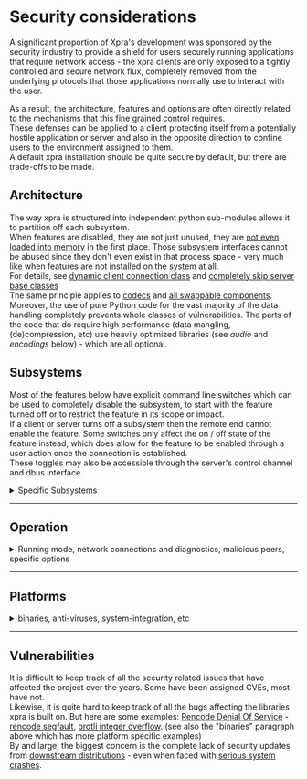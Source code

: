 # Security considerations

A significant proportion of Xpra's development was sponsored by the security industry to provide a shield for users securely running applications that require network access - the xpra clients are only exposed to a tightly controlled and secure network flux,
completely removed from the underlying protocols that those applications normally use to interact with the user.  

As a result, the architecture, features and options are often directly related to the mechanisms that this fine grained control requires.  
These defenses can be applied to a client protecting itself from a potentially hostile application or server and also in the opposite direction to confine users to the environment assigned to them.  
A default xpra installation should be quite secure by default, but there are trade-offs to be made.


## Architecture
The way xpra is structured into independent python sub-modules allows it to partition off each subsystem.  
When features are disabled, they are not just unused, they are [not even loaded into memory](https://github.com/Xpra-org/xpra/issues/1861#issuecomment-76549942500) in the first place. Those subsystem interfaces cannot be abused since they don't even exist in that process space - very much like when features are not installed on the system at all.  
For details, see [dynamic client connection class](https://github.com/Xpra-org/xpra/issues/2351) and [completely skip server base classes](https://github.com/Xpra-org/xpra/issues/1838)  
The same principle applies to [codecs](https://github.com/Xpra-org/xpra/issues/2344) and [all swappable components](https://github.com/Xpra-org/xpra/issues/614).  
Moreover, the use of pure Python code for the vast majority of the data handling completely prevents whole classes of vulnerabilities. The parts of the code that do require high performance (data mangling, (de)compression, etc) use heavily optimized libraries (see _audio_ and _encodings_ below) - which are all optional.  


## Subsystems
Most of the features below have explicit command line switches which can be used to completely disable the subsystem, to start with the feature turned off or to restrict the feature in its scope or impact.  
If a client or server turns off a subsystem then the remote end cannot enable the feature. Some switches only affect the on / off state of the feature instead, which does allow for the feature to be enabled through a user action once the connection is established.  
These toggles may also be accessible through the server's control channel and dbus interface.

<details>
  <summary>Specific Subsystems</summary>

### [Clipboard](../Features/Clipboard.md)
Obviously, from a security perspective, the safest clipboard is one that is disabled (`--clipboard=no`)
but that is not always an acceptable compromise for end users, in which case limiting the `--clipboard-direction` may be enough.
Beyond this, there are many other tunables in the [clipboard subsystem](https://github.com/Xpra-org/xpra/tree/master/xpra/clipboard)
and its various OS specific implementations. This can be used to restrict the rate and size of the data transferred, filter out certain types of contents,
select which clipboards can be accessed (for platforms that support more than one clipboard type), the type of data exchanged, etc..
Pictures transfered using the clipboard from server to client are sanitized (re-encoded) and watermarked.

### [Audio](../Features/Audio.md)
Very much like the clipboard, the safest way to handle audio is to not forward it at all.  
If audio forwarding has to be enabled, not all codecs are equal from a security point of view.  
Using a codec without a container reduces the complexity somewhat, but using a raw audio format like `wav` is the safest option since there is no parsing involved. The downside is that this is an uncompressed format, though xpra does offer the option to compress `wav` using `lz4`.
That said, `mp3` is now over 30 years old and the libraries parsing it are very mature. Other codecs have had a few issues in more recent times (ie: [faac and faad2 security issues](https://github.com/Xpra-org/xpra/issues/2474)  
xpra runs the audio processing in a separate process which does not have access to the display.

### [Encodings](./Encodings.md)
Xpra supports a large number of picture and video codecs as well as raw uncompressed pixel data.  
Each encoding option has different strengths and weaknesses. The raw options `rgb` and `mmap` are obviously the safest since they do not require any parsing, but they can require humongous amounts of bandwidth (ie: tens of Gbps for a 4K window).  
Older picture encodings like `png` and `jpeg` are probably the safests due to their maturity.
Video encodings as well as newer picture encodings (often derived from the new generation of video compression techniques, like `webp` and `avif`) are probably less safe due to their level of complexity - see also _hardware access_ below.

### [Printing](../Features/Printing.md)
Printer forwarding presents security challenges for both the server and the client:
* the server parses printer data from the client and then uses privileged commands to create an matching virtual printer. The client can also update the list of printers at any time, causing the whole setup process to be repeated.
* the client receives Postscript or PDF files which are sent to the real printer, this is compartively safer - though parsing bugs for these formats have been found

### [File Transfers](../Features/File-Transfers.md)
This feature has potential for abuse in both directions which is why there are many options to restrict what can be done with it.  
File transfers can be disabled completely which is obviously the safest option.
The default settings allow file transfers but a user confirmation is requested before accepting a file or opening it.
The file size and number of concurrent file transfers can also be configured.

### [System Tray](../Features/System-Tray.md) and [Notifications](../Features/Notifications.md) forwarding
These features provide tighter desktop integration which can be seen as a security risk and can be turned off completely.  
However, the improved usability usually makes this an acceptable trade off and these features are enabled by default.

### [Webcam](../Features/Webcam.md)
Although this feature is never turned on by default, it is available.  
There are obvious privacy concerns here and it may be desirable to turn off the feature completely.

### `DBus`
"_D-Bus is a message bus system, a simple way for applications to talk to one another_.
_In addition to interprocess communication, D-Bus helps coordinate process lifecycle_."  
This makes `dbus` both a very useful desktop environment component and a wide attack target.  
The limited `--dbus-proxy` calls can safely be turned off and the `--dbus-control` channel should be turned off if unused.

### Hardware Access
Any subsystem that accesses hardware directly is an inherent security risk.  
This includes: the [NVENC encoder](./NVENC.md) (see also _proxy server system integration_), hardware OpenGL [server](./OpenGL.md) and [client](./Client-OpenGL.md) acceleration, printer access and some authentication modules.

</details>

---

## Operation

<details>
  <summary>Running mode, network connections and diagnostics, malicious peers, specific options</summary>

### Modes
Some features are harder to implement correctly in [seamless mode](./Seamless.md) because of the inherent complexity of handling windows client side and synchronizing their state. (ie: [window resizing vs readonly mode](https://github.com/Xpra-org/xpra/issues/2137))  
By definition, shadow mode gives access to the full desktop, without any kind of restriction - for better or worse.  
For these reasons, it may be worth considering [desktop mode](./Start-Desktop.md) instead.

### [Network](../Network) and [Authentication](./Authentication.md)
Xpra supports natively many different types of network connections (`tcp`, `ssl`, `ws`, `wss`, `vnc`, `ssh`, `vsock`, etc) and most of these can be [encrypted](../Network/Encryption.md) and multiplexed through a single port.  
The safest option will depend on the type of xpra client connecting - but generally speaking, `ssl` and `ssh` are considered the safest
as they provide host verification and encryption in one protocol.  
Each connection can also combine any number of [authentication modules](https://github.com/Xpra-org/xpra/blob/master/docs/Usage/Authentication.md#authentication-modules).

### [Logging](./Logging.md) and diagnostics
Debugging tools and diagnostics can sometimes be at odds with good security practices. When that happens, we usually [err on the side of caution](https://github.com/Xpra-org/xpra/issues/1939) but not always when it affects usability: [http scripts information disclosure](https://github.com/Xpra-org/xpra/pull/3156)  
The extensive [debug logging](./Logging.md) capabilities normally obfuscate sensitive information like passwords and keys,
but it may still be possible to glean enough data to be present a real risk. A good preventative measure is to disable remote logging and turn off the server's control channel (#3573).  
The xpra shell is a very powerful debugging feature which allows full access to all the data structures held in the client and server. It is disabled by default.  
  
### Malicious clients and servers
Servers should be using authentication, so tipically this means that malicious clients have had their authentication credentials compromised or perhaps the whole clients is compromised.  
Clients should be using SSL certificates or SSH host keys to verify the identity of a server. A malicious server would be one that has been compromised or which is running a compromised application (ie: a browser).  

As per the list above, if the specific subsytem is not disabled, a malicious actor may be able to:
* collect information about the remote peer: xpra and library versions, network connection, etc
* send malicious files to be downloaded or opened by the client, documents to be printed
* send notifications trying to impersonate local applications or to mislead the client
* monitor all application or client clipboard transfers and copy the data
* play a misleading audio stream, etc
Moreover, a malicious server would be able to easily take screen captures of all applications, record all pointer events and keystrokes - making it relatively easy to capture any credentials typed into the session.

### Options
Some specific options have a direct impact on the security of the system:
* `start-new-commands` this is precisely a remote command execution and should be disabled if the client is not trusted
* `terminate-children` should be used to prevent child commands from lingering - most commands are killed when their connection to the display is terminated, but some may survive
* `exit-with-children` to terminate servers when applications are closed
* `exit-with-client` to terminate when clients exit
* `idle-timeout` to prevent unused client sessions from consuming server resources
* `server-idle-timeout` to prevent unused servers from consuming resources
* `start-via-proxy` causes the sessions to be registered with the system's login service, which usually has the effect of moving them to their own session control group
* `systemd-run` runs the server in a transient systemd scope unit
* `proxy-start-sessions=yes|no` should be disabled if only existing sessions should be accessed via the proxy server
* `daemon`, `chdir`, `pidfile`, `log-dir` and `log-file`: the server's filesystem context
* `remote-xpra` the command executed from client SSH connections
* `source=SOURCE` and `env=ENV`: anything that modifies the server's environment variables can potentially be used to subvert the server process
* `source-start=SOURCE_START`, `start-env=START_ENV`: as above, but for commands started by the server
* `mdns` will advertize sessions on local networks
* `readonly` sessions are unable to receive any keyboard or pointer input
* `sharing` and `lock` control if and when sessions are transfered between clients
* `border`, `min-size`, `max-size`, `modal-windows`: to distinguish and constrain remote windows
* `challenge-handlers` to restrict the type of authentication mechanisms the client will use (ie: prevent password prompts)
</details>


---

## Platforms

<details>
  <summary>binaries, anti-viruses, system-integration, etc</summary>

### [Build options](../Build)
By default, xpra is built using strict compilation options and any warning will cause the build to fail (`-Werror`).  
Whenever needed or required (libraries missing in a specific distribution or variant thereof), the xpra project provides up to date versions of key libraries on many platforms: https://github.com/Xpra-org/xpra/tree/master/packaging/ and not just xpra. That said, binaries..

### Binaries - MS Windows and MacOS
The distribution of binary bundles applies to MS Windows, MacOS builds and also on Linux when using formats like `appimage`, `flatpak`, `snap` (these formats are not currently supported, in part because of this particular problem) or - to a lesser extent - with container builds.  
The issue here is that by bundling all these libraries into one container format (ie: `EXE` or `DMG`), it becomes impossible to propagate library updates in a timely manner.  
This means that it may take weeks or months before the patch for a zero-day exploit is deployed.  
Sadly, this is not a theoretical issue: [pdfium 0-day](https://github.com/Xpra-org/xpra/issues/2470), [putty vulnerability](https://github.com/Xpra-org/xpra/issues/2222), [tortoisesvn unpatched security fix](https://github.com/Xpra-org/xpra/commit/ac9b2f86b19bdad8194f494ecf57877eaa577b81) and many many more.
The MS Windows libraries are maintained by [MSYS2](https://www.msys2.org/), the MacOS libraries are maintained using our fork of [gtk-osx-build](https://github.com/Xpra-org/gtk-osx-build)

### Anti-viruses
Because of the way xpra intercepts and injects pointer and keyboard events - and the API it uses to perform these tasks, it is regularly misidentified as malware:
[f-secure and bitdefender false-positive](https://github.com/Xpra-org/xpra/issues/2088#issuecomment-765511350), [Microsoft AI](https://github.com/Xpra-org/xpra/issues/2781#issuecomment-765546100)

### [HTML5](https://github.com/Xpra-org/xpra-html5)
The builtin web server ships with fairly restrictive [http headers and content security policy](https://github.com/Xpra-org/xpra/issues/1741), even [blocking some valid use cases by default](https://github.com/Xpra-org/xpra/issues/3442) - though we could [go even further](https://github.com/Xpra-org/xpra/issues/3100).  
For security issues related to the html5 client, please refer to [xpra-html5 project issues](https://github.com/Xpra-org/xpra-html5/issues)

### SELinux
On Linux systems that support it, xpra includes an SELinux policy to properly confine
its server process whilst still giving it access to the paths and sockets it needs to function: https://github.com/Xpra-org/xpra/tree/master/fs/share/selinux

### System Integration
The xpra server and client(s) can both be embedded with or integrated into other sotware components, this completely changes the security profile of the solution.  
For example:
* By using an external websocket proxy (ie: [Apache HTTP Proxy](./Apache-Proxy.md)) one can shield the xpra server from potentially hostile external traffic and add a separately configured authentication layer with only minimal latency costs (when configured properly)
* Xpra's own [proxy server](./Proxy-Server.md) can be used to provide hardware acceleration within a different context than the one that is executing user applications.  
* Running the [system wide proxy server](./Service.md) provides tighter integration into the system's session service, which has both pros and cons: potentially better session accounting and control, at the cost of running a privileged service
* OpenGL hardware acceleration via [WSL - Windows Subsystem for Linux](./WSL.md)

### Containers - VM
Using containers or virtual machines is a very popular way of deploying xpra, both offer a strong extra security layer which can also be used to restrict access to system resources - though this limited access to the underlying hardware also restricts hardware acceleration options.

</details>


---


## Vulnerabilities
It is difficult to keep track of all the security related issues that have affected the project over the years.
Some have been assigned CVEs, most have not.  
Likewise, it is quite hard to keep track of all the bugs affecting the libraries xpra is built on. But here are some examples: [Rencode Denial Of Service](https://packetstormsecurity.com/files/164084/) - [rencode segfault](https://github.com/Xpra-org/xpra/issues/1217), [brotli integer overflow](https://github.com/Xpra-org/xpra/commit/781fb67827f891f427c66d9988b8423049954b64). (see also the "binaries" paragraph above which has more platform specific examples)  
By and large, the biggest concern is the complete lack of security updates from [downstream distributions](https://github.com/Xpra-org/xpra/wiki/Distribution-Packages) - even when faced with [serious system crashes](https://github.com/Xpra-org/xpra/issues/2834).
